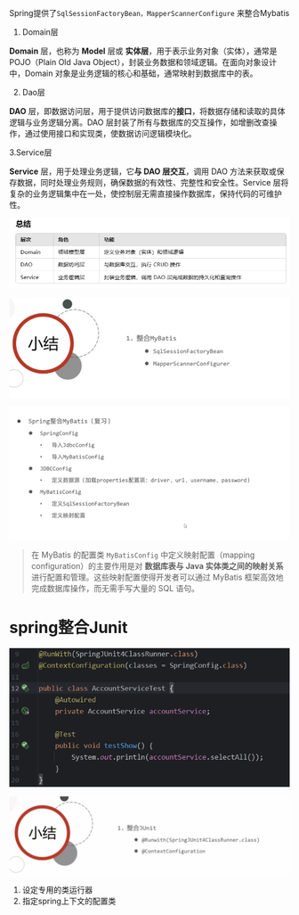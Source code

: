 Spring提供了`SqlSessionFactoryBean，MapperScannerConfigure` 来整合Mybatis

1. Domain层

**Domain** 层，也称为 **Model** 层或 **实体层**，用于表示业务对象（实体），通常是 POJO（Plain Old Java Object），封装业务数据和领域逻辑。在面向对象设计中，Domain 对象是业务逻辑的核心和基础，通常映射到数据库中的表。



2. Dao层

**DAO** 层，即数据访问层，用于提供访问数据库的**接口**，将数据存储和读取的具体逻辑与业务逻辑分离。DAO 层封装了所有与数据库的交互操作，如增删改查操作，通过使用接口和实现类，使数据访问逻辑模块化。



3.Service层

**Service** 层，用于处理业务逻辑，它**与 DAO 层交互**，调用 DAO 方法来获取或保存数据，同时处理业务规则，确保数据的有效性、完整性和安全性。Service 层将复杂的业务逻辑集中在一处，使控制层无需直接操作数据库，保持代码的可维护性。

![image-20241029172712643](.assets/image-20241029172712643.png)

![image-20241030103803632](.assets/image-20241030103803632.png)

![image-20241121202446237](.assets/image-20241121202446237.png)

> 在 MyBatis 的配置类 `MyBatisConfig` 中定义映射配置（mapping configuration）的主要作用是对 **数据库表与 Java 实体类之间的映射关系** 进行配置和管理。这些映射配置使得开发者可以通过 MyBatis 框架高效地完成数据库操作，而无需手写大量的 SQL 语句。



# spring整合Junit

 ![image-20241030105047030](.assets/image-20241030105047030.png)

![image-20241030105109605](.assets/image-20241030105109605.png)

1. 设定专用的类运行器
2. 指定spring上下文的配置类